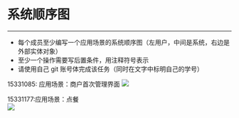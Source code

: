 # 系统顺序图 
-----
* 每个成员至少编写一个应用场景的系统顺序图（左用户，中间是系统，右边是外部实体对象）
* 至少一个操作需要写后置条件，用注释符号表示
* 请使用自己 git 账号体完成该任务（同时在文字中标明自己的学号）

15331085:
应用场景：商户首次管理界面
![](https://github.com/sysu-badass/Dashboard/blob/master/images/系统顺序图-15331085.PNG)  

15331177:应用场景：点餐  
![](https://github.com/sysu-badass/Dashboard/blob/master/images/系统顺序图-15331177.png)



